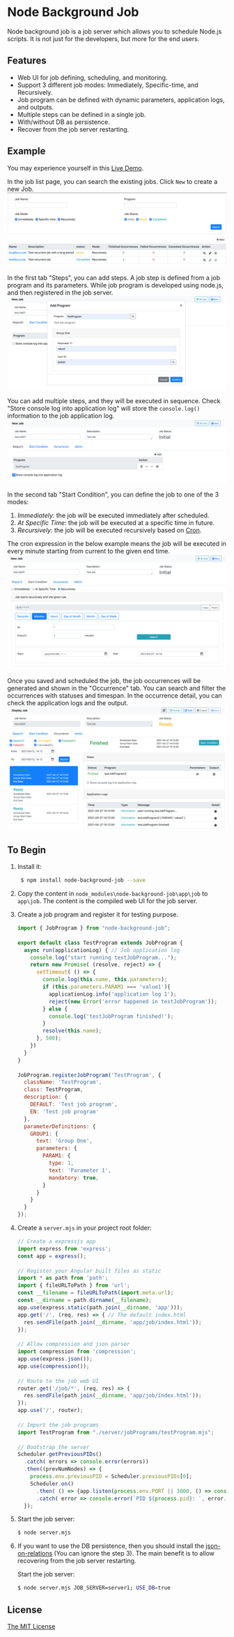 # Node Background Job

Node background job is a job server which allows you to schedule Node.js scripts. 
It is not just for the developers, but more for the end users.

## Features
* Web UI for job defining, scheduling, and monitoring.
* Support 3 different job modes: Immediately, Specific-time, and Recursively.
* Job program can be defined with dynamic parameters, application logs, and outputs.
* Multiple steps can be defined in a single job.
* With/without DB as persistence. 
* Recover from the job server restarting.

## Example
You may experience yourself in this [Live Demo](https://darkhouse.com.cn/job/jobs).

In the job list page, you can search the existing jobs.
Click `New` to create a new Job.
![Job List](docs/JobList.png)

In the first tab "Steps", you can add steps. 
A job step is defined from a job program and its parameters.
While job program is developed using node.js, and then registered in the job server.
![Add Step](docs/AddStep.png)

You can add multiple steps, and they will be executed in sequence.
Check "Store console log into application log" will store the `console.log()`
information to the job application log.
![Step List](docs/StepList.png)

In the second tab "Start Condition", you can define the job to one of the 3 modes:
1. *Immediately*: the job will be executed immediately after scheduled.
2. *At Specific Time*: the job will be executed at a specific time in future. 
3. *Recursively*: the job will be executed recursively based on [Cron](https://www.gnu.org/software/mcron/manual/html_node/Crontab-file.html).

The cron expression in the below example means the job will be executed in every minute 
starting from current to the given end time.
![Start Condition](docs/StartCondition.png)

Once you saved and scheduled the job, 
the job occurrences will be generated and shown in the "Occurrence" tab.
You can search and filter the occurrences with statuses and timespan. 
In the occurrence detail, you can check the application logs and the output. 
![Occurrences](docs/Occurrences.png)

## To Begin

1. Install it:
   ```bash
    $ npm install node-background-job --save
   ```
2. Copy the content in `node_modules\node-background-job\app\job` to `app\job`.
   The content is the compiled web UI for the job server.    
   
3. Create a job program and register it for testing purpose.
   ``` javascript
   import { JobProgram } from "node-background-job";
   
   export default class TestProgram extends JobProgram {
     async run(applicationLog) { // Job application log
       console.log("start running testJobProgram...");
       return new Promise( (resolve, reject) => {
         setTimeout( () => {
           console.log(this.name, this.parameters);
           if (this.parameters.PARAM1 === 'value1'){
             applicationLog.info('application log 1');
             reject(new Error('error happened in testJobProgram'));
           } else {
             console.log('testJobProgram finished!');
           }
           resolve(this.name);
         }, 500);
       })
     }
   }
   
   JobProgram.registerJobProgram('TestProgram', {
     className: 'TestProgram',
     class: TestProgram,
     description: {
       DEFAULT: 'Test job program',
       EN: 'Test job program'
     },
     parameterDefinitions: {
       GROUP1: {
         text: 'Group One',
         parameters: {
           PARAM1: {
             type: 1,
             text: 'Parameter 1',
             mandatory: true,
           }
         }
       }
     }
   });
   ```
4. Create a `server.mjs` in your project root folder:
   ``` javascript
   // Create a expressjs app
   import express from 'express';
   const app = express();
   
   // Register your Angular built files as static
   import * as path from 'path';
   import { fileURLToPath } from 'url';
   const __filename = fileURLToPath(import.meta.url);
   const __dirname = path.dirname(__filename);
   app.use(express.static(path.join(__dirname, 'app')));
   app.get('/', (req, res) => { // The default index.html
     res.sendFile(path.join(__dirname, 'app/job/index.html'));
   });
   
   // Allow compression and json parser
   import compression from 'compression';
   app.use(express.json());
   app.use(compression());
   
   // Route to the job web UI
   router.get('/job/*', (req, res) => {
     res.sendFile(path.join(__dirname, 'app/job/index.html'));
   });
   app.use('/', router);
   
   // Import the job programs
   import TestProgram from "./server/jobPrograms/testProgram.mjs";
   
   // Bootstrap the server
   Scheduler.getPreviousPIDs()
     .catch( errors => console.error(errors))
     .then((prevNumNodes) => {
       process.env.previousPID = Scheduler.previousPIDs[0];
       Scheduler.on()
         .then( () => {app.listen(process.env.PORT || 3000, () => console.log('Example app listening on port 3000!'));})
         .catch( error => console.error(`PID ${process.pid}: `, error.message || error));
     });
   ``` 
5. Start the job server:
   ```bash
   $ node server.mjs
   ```   
6. If you want to use the DB persistence,
   then you should install the [json-on-relations](https://github.com/VinceZK/json-on-relations/wiki/Setup)
   (You can ignore the step 3).
   The main benefit is to allow recovering from the job server restarting.
   
   Start the job server:
   ```bash
   $ node server.mjs JOB_SERVER=server1; USE_DB=true
   ```   
    
## License
[The MIT License](http://opensource.org/licenses/MIT)
   
